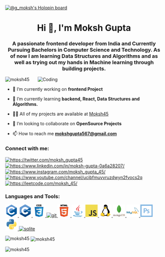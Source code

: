 [![@g_moksh's Holopin board](https://holopin.me/g_moksh)](https://holopin.io/@g_moksh)
<h1 align="center">Hi 👋, I'm Moksh Gupta</h1>
<h3 align="center">A passionate frontend developer from India and Currently Pursuing Bachelors in Computer Science and Technology. As of now I am learning Data Structures and Algorithms and as well as trying out my hands in Machine learning through building projects.</h3>
<img aling="right" alt="Coding" width="400" src="https://media2.giphy.com/media/qgQUggAC3Pfv687qPC/giphy.gif?cid=790b76114e6ab9e152d0b423e133bd9233aac7048cfecb20&rid=giphy.gif&ct=g"

<p align="right"> <img src="https://komarev.com/ghpvc/?username=moksh45&label=Profile%20views&color=0e75b6&style=flat" alt="moksh45" /> </p>


- 🔭 I’m currently working on **frontend Project**

- 🌱 I’m currently learning **backend, React, Data Structures and Algorithms.**

- 👨‍💻 All of my projects are available at [Moksh45](Moksh45)

- 👯 I’m looking to collaborate on **OpenSource Projects**

- 📫 How to reach me **mokshgupta567@gmail.com**

<h3 align="left">Connect with me:</h3>
<p align="left">
<a href="https://twitter.com/https://twitter.com/moksh_gupta45" target="blank"><img align="center" src="https://raw.githubusercontent.com/rahuldkjain/github-profile-readme-generator/master/src/images/icons/Social/twitter.svg" alt="https://twitter.com/moksh_gupta45" height="30" width="40" /></a>
<a href="https://linkedin.com/in/https://www.linkedin.com/in/moksh-gupta-0a6a28207/" target="blank"><img align="center" src="https://raw.githubusercontent.com/rahuldkjain/github-profile-readme-generator/master/src/images/icons/Social/linked-in-alt.svg" alt="https://www.linkedin.com/in/moksh-gupta-0a6a28207/" height="30" width="40" /></a>
<a href="https://instagram.com/https://www.instagram.com/moksh_gupta_45/" target="blank"><img align="center" src="https://raw.githubusercontent.com/rahuldkjain/github-profile-readme-generator/master/src/images/icons/Social/instagram.svg" alt="https://www.instagram.com/moksh_gupta_45/" height="30" width="40" /></a>
<a href="https://www.youtube.com/c/https://www.youtube.com/channel/ucibfmuvvruzdwyn2fvocs2q" target="blank"><img align="center" src="https://raw.githubusercontent.com/rahuldkjain/github-profile-readme-generator/master/src/images/icons/Social/youtube.svg" alt="https://www.youtube.com/channel/ucibfmuvvruzdwyn2fvocs2q" height="30" width="40" /></a>
<a href="https://www.leetcode.com/https://leetcode.com/moksh_45/" target="blank"><img align="center" src="https://raw.githubusercontent.com/rahuldkjain/github-profile-readme-generator/master/src/images/icons/Social/leet-code.svg" alt="https://leetcode.com/moksh_45/" height="30" width="40" /></a>
</p>

<h3 align="left">Languages and Tools:</h3>
<p align="left"> <a href="https://www.cprogramming.com/" target="_blank" rel="noreferrer"> <img src="https://raw.githubusercontent.com/devicons/devicon/master/icons/c/c-original.svg" alt="c" width="40" height="40"/> </a> <a href="https://www.w3schools.com/cpp/" target="_blank" rel="noreferrer"> <img src="https://raw.githubusercontent.com/devicons/devicon/master/icons/cplusplus/cplusplus-original.svg" alt="cplusplus" width="40" height="40"/> </a> <a href="https://www.w3schools.com/css/" target="_blank" rel="noreferrer"> <img src="https://raw.githubusercontent.com/devicons/devicon/master/icons/css3/css3-original-wordmark.svg" alt="css3" width="40" height="40"/> </a> <a href="https://git-scm.com/" target="_blank" rel="noreferrer"> <img src="https://www.vectorlogo.zone/logos/git-scm/git-scm-icon.svg" alt="git" width="40" height="40"/> </a> <a href="https://www.w3.org/html/" target="_blank" rel="noreferrer"> <img src="https://raw.githubusercontent.com/devicons/devicon/master/icons/html5/html5-original-wordmark.svg" alt="html5" width="40" height="40"/> </a> <a href="https://www.java.com" target="_blank" rel="noreferrer"> <img src="https://raw.githubusercontent.com/devicons/devicon/master/icons/java/java-original.svg" alt="java" width="40" height="40"/> </a> <a href="https://developer.mozilla.org/en-US/docs/Web/JavaScript" target="_blank" rel="noreferrer"> <img src="https://raw.githubusercontent.com/devicons/devicon/master/icons/javascript/javascript-original.svg" alt="javascript" width="40" height="40"/> </a> <a href="https://www.linux.org/" target="_blank" rel="noreferrer"> <img src="https://raw.githubusercontent.com/devicons/devicon/master/icons/linux/linux-original.svg" alt="linux" width="40" height="40"/> </a> <a href="https://www.mongodb.com/" target="_blank" rel="noreferrer"> <img src="https://raw.githubusercontent.com/devicons/devicon/master/icons/mongodb/mongodb-original-wordmark.svg" alt="mongodb" width="40" height="40"/> </a> <a href="https://www.mysql.com/" target="_blank" rel="noreferrer"> <img src="https://raw.githubusercontent.com/devicons/devicon/master/icons/mysql/mysql-original-wordmark.svg" alt="mysql" width="40" height="40"/> </a> <a href="https://www.photoshop.com/en" target="_blank" rel="noreferrer"> <img src="https://raw.githubusercontent.com/devicons/devicon/master/icons/photoshop/photoshop-line.svg" alt="photoshop" width="40" height="40"/> </a> <a href="https://www.python.org" target="_blank" rel="noreferrer"> <img src="https://raw.githubusercontent.com/devicons/devicon/master/icons/python/python-original.svg" alt="python" width="40" height="40"/> </a> <a href="https://www.sqlite.org/" target="_blank" rel="noreferrer"> <img src="https://www.vectorlogo.zone/logos/sqlite/sqlite-icon.svg" alt="sqlite" width="40" height="40"/> </a> </p>

<p><img align="left" src="https://github-readme-stats.vercel.app/api/top-langs?username=moksh45&show_icons=true&locale=en&layout=compact" alt="moksh45" /></p>

<p>&nbsp;<img align="center" src="https://github-readme-stats.vercel.app/api?username=moksh45&show_icons=true&locale=en" alt="moksh45" /></p>

<p><img align="center" src="https://github-readme-streak-stats.herokuapp.com/?user=moksh45&" alt="moksh45" /></p>
